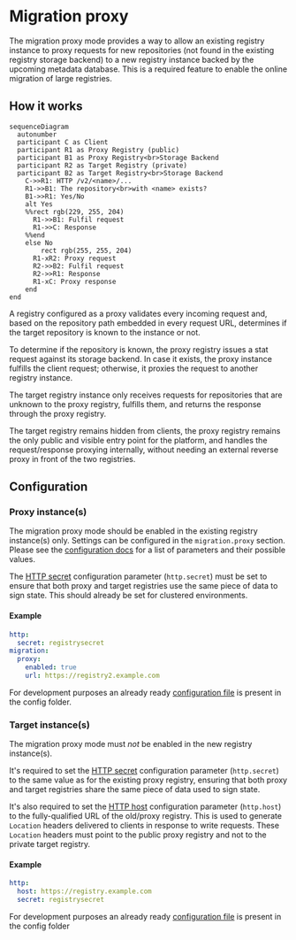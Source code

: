 # Migration proxy

The migration proxy mode provides a way to allow an existing registry instance to proxy requests for new repositories (not found in the existing registry storage backend) to a new registry instance backed by the upcoming metadata database. This is a required feature to enable the online migration of large registries.

## How it works

```mermaid
sequenceDiagram
  autonumber
  participant C as Client
  participant R1 as Proxy Registry (public)
  participant B1 as Proxy Registry<br>Storage Backend
  participant R2 as Target Registry (private)
  participant B2 as Target Registry<br>Storage Backend
	C->>R1: HTTP /v2/<name>/...
	R1->>B1: The repository<br>with <name> exists?
	B1->>R1: Yes/No
	alt Yes
    %%rect rgb(229, 255, 204)
      R1->>B1: Fulfil request
      R1->>C: Response
    %%end
	else No
		rect rgb(255, 255, 204)
      R1-xR2: Proxy request
      R2->>B2: Fulfil request
      R2->>R1: Response
      R1-xC: Proxy response
    end
end
```

A registry configured as a proxy validates every incoming request and, based on the repository path embedded in every request URL, determines if the target repository is known to the instance or not.

To determine if the repository is known, the proxy registry issues a stat request against its storage backend. In case it exists, the proxy instance fulfills the client request; otherwise, it proxies the request to another registry instance.

The target registry instance only receives requests for repositories that are unknown to the proxy registry, fulfills them, and returns the response through the proxy registry.

The target registry remains hidden from clients, the proxy registry remains the only public and visible entry point for the platform, and handles the request/response proxying internally, without needing an external reverse proxy in front of the two registries.

## Configuration

### Proxy instance(s)

The migration proxy mode should be enabled in the existing registry instance(s) only. Settings can be configured in the `migration.proxy` section. Please see the [configuration docs](https://gitlab.com/gitlab-org/container-registry/-/blob/master/docs/configuration.md#proxy) for a list of parameters and their possible values.

The [HTTP secret](https://gitlab.com/gitlab-org/container-registry/-/blob/master/docs/configuration.md#http) configuration parameter (`http.secret`) must be set to ensure that both proxy and target registries use the same piece of data to sign state. This should already be set for clustered environments.

#### Example

```yaml
http:
  secret: registrysecret
migration:
  proxy:
    enabled: true
    url: https://registry2.example.com
```

For development purposes an already ready [configuration file](https://gitlab.com/gitlab-org/container-registry/-/blob/master/config/proxy.yml) is present in the config folder.

### Target instance(s)

The migration proxy mode must _not_ be enabled in the new registry instance(s).

It's required to set the [HTTP secret](https://gitlab.com/gitlab-org/container-registry/-/blob/master/docs/configuration.md#http) configuration parameter (`http.secret`) to the same value as for the existing proxy registry, ensuring that both proxy and target registries share the same piece of data used to sign state.

It's also required to set the [HTTP host](https://gitlab.com/gitlab-org/container-registry/-/blob/master/docs/configuration.md#http) configuration parameter (`http.host`) to the fully-qualified URL of the old/proxy registry. This is used to generate `Location` headers delivered to clients in response to write requests. These `Location` headers must point to the public proxy registry and not to the private target registry.

#### Example

```yaml
http:
  host: https://registry.example.com
  secret: registrysecret
```

For development purposes an already ready [configuration file](https://gitlab.com/gitlab-org/container-registry/-/blob/master/config/proxied.yml) is present in the config folder
